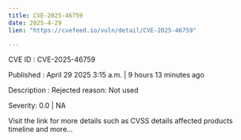 ```yaml
---
title: CVE-2025-46759
date: 2025-4-29
lien: "https://cvefeed.io/vuln/detail/CVE-2025-46759"

---
```


CVE ID : CVE-2025-46759

Published :  April 29
2025
3:15 a.m. | 9 hours
13 minutes ago

Description : Rejected reason: Not used

Severity: 0.0 | NA

Visit the link for more details
such as CVSS details
affected products
timeline
and more...
